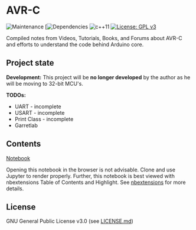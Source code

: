 # AVR-C

![Maintenance](https://img.shields.io/maintenance/no/2020.svg)
[![Dependencies](https://img.shields.io/david/expressjs/express.svg)
![c++11](https://img.shields.io/badge/C%2B%2B-11-brightgreen.svg)
[![License: GPL v3](https://img.shields.io/badge/License-GPLv3-blue.svg)](https://www.gnu.org/licenses/gpl-3.0)

Compiled notes from Videos, Tutorials, Books, and Forums about AVR-C and efforts to understand the code behind Arduino core.

Project state
-------------

**Development:**
This project will be **no longer developed** by the author as he will be moving to 32-bit MCU's.

**TODOs:**
* UART - incomplete
* USART - incomplete
* Print Class - incomplete
* Garretlab

Contents
--------
[Notebook](https://github.com/reyfrancis/AVR-C/blob/master/1.%20Notebook/GoingBeyondArduino.ipynb)

Opening this notebook in the browser is not advisable. Clone and use Jupyter to render properly. Further, this notebook is best viewed with nbextensions Table of Contents and Highlight. See [nbextensions](https://jupyter-contrib-nbextensions.readthedocs.io/en/latest/install.html) for more details.
  
License
-------
GNU General Public License v3.0 (see [LICENSE.md](https://github.com/reyfrancis/Mastering-Python/blob/master/LICENSE))
